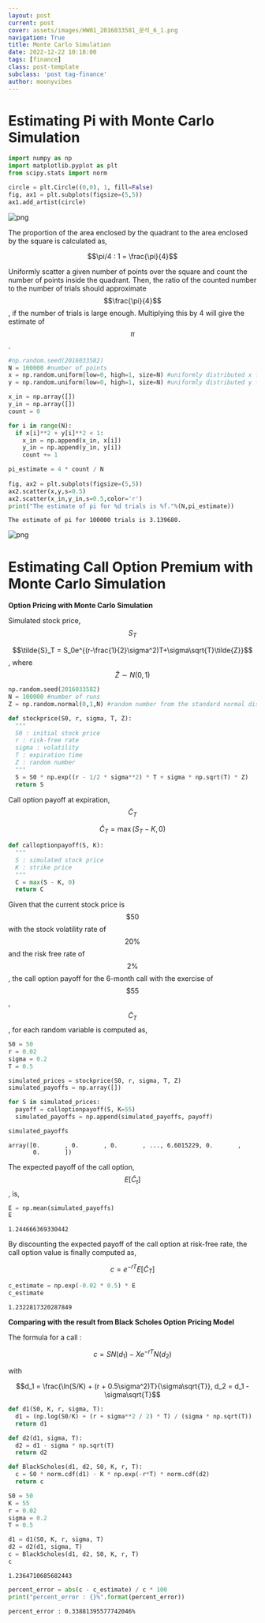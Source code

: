 ```yaml
---
layout: post
current: post
cover: assets/images/HW01_2016033581_문석_6_1.png
navigation: True
title: Monte Carlo Simulation
date: 2022-12-22 10:18:00
tags: [finance]
class: post-template
subclass: 'post tag-finance'
author: moonyvibes
---
```


# **Estimating Pi with Monte Carlo Simulation**


~~~python
import numpy as np
import matplotlib.pyplot as plt
from scipy.stats import norm
~~~


~~~python
circle = plt.Circle((0,0), 1, fill=False)
fig, ax1 = plt.subplots(figsize=(5,5))
ax1.add_artist(circle)
~~~
    
![png](assets/images/HW01_2016033581_문석_3_1.png)
    


The proportion of the area enclosed by the quadrant to the area enclosed by the square is calculated as,

$$\pi/4 : 1 = \frac{\pi}{4}$$

Uniformly scatter a given number of points over the square and count the number of points inside the quadrant. Then, the ratio of the counted number to the number of trials should approximate $$\frac{\pi}{4}$$, if the number of trials is large enough. 
Multiplying this by 4 will give the estimate of $$\pi$$. 


~~~python
#np.random.seed(2016033582)
N = 100000 #number of points
x = np.random.uniform(low=0, high=1, size=N) #uniformly distributed x from 0 to 1
y = np.random.uniform(low=0, high=1, size=N) #uniformly distributed y from 0 to 1

x_in = np.array([])
y_in = np.array([])
count = 0

for i in range(N):
  if x[i]**2 + y[i]**2 < 1:
    x_in = np.append(x_in, x[i])
    y_in = np.append(y_in, y[i])
    count += 1

pi_estimate = 4 * count / N
    
fig, ax2 = plt.subplots(figsize=(5,5))
ax2.scatter(x,y,s=0.5)
ax2.scatter(x_in,y_in,s=0.5,color='r')
print("The estimate of pi for %d trials is %f."%(N,pi_estimate))
~~~

    The estimate of pi for 100000 trials is 3.139680.
    


    
![png](assets/images/HW01_2016033581_문석_6_1.png)
    


# **Estimating Call Option Premium with Monte Carlo Simulation**

**Option Pricing with Monte Carlo Simulation**

Simulated stock price, $$S_T$$

$$\tilde{S}_T = S_0e^{(r-\frac{1}{2}\sigma^2)T+\sigma\sqrt{T}\tilde{Z}}$$
, where $$\tilde{Z} \sim N(0,1)$$


~~~python
np.random.seed(2016033582)
N = 100000 #number of runs
Z = np.random.normal(0,1,N) #random number from the standard normal distribution

def stockprice(S0, r, sigma, T, Z): 
  """
  S0 : initial stock price
  r : risk-free rate
  sigma : volatility
  T : expiration time
  Z : random number
  """
  S = S0 * np.exp((r - 1/2 * sigma**2) * T + sigma * np.sqrt(T) * Z)
  return S
~~~

Call option payoff at expiration, $$\tilde{C}_T$$

$$\tilde{C}_T = \max(S_T - K, 0) $$


~~~python
def calloptionpayoff(S, K):
  """
  S : simulated stock price
  K : strike price
  """
  C = max(S - K, 0)
  return C
~~~

Given that the current stock price is $$\$50$$ with the stock volatility rate of $$20\%$$ and the risk free rate of $$2\%$$, the call option payoff for the 6-month call with the exercise of $$\$55$$, $$\tilde{C}_T$$, for each random variable is computed as,


~~~python
S0 = 50
r = 0.02
sigma = 0.2
T = 0.5

simulated_prices = stockprice(S0, r, sigma, T, Z)
simulated_payoffs = np.array([])

for S in simulated_prices:
  payoff = calloptionpayoff(S, K=55)
  simulated_payoffs = np.append(simulated_payoffs, payoff)

simulated_payoffs
~~~




    array([0.       , 0.       , 0.       , ..., 6.6015229, 0.       ,
           0.       ])



The expected payoff of the call option, $$E[\tilde{C}_t]$$, is,


~~~python
E = np.mean(simulated_payoffs)
E
~~~




    1.244666369330442



By discounting the expected payoff of the call option at risk-free rate, the call option value is finally computed as,

$$c = e^{-rT}E[\tilde{C}_T]$$


~~~python
c_estimate = np.exp(-0.02 * 0.5) * E
c_estimate
~~~




    1.2322817320287849



**Comparing with the result from Black Scholes Option Pricing Model**

The formula for a call :

$$c = SN(d_1) - Xe^{-rT}N(d_2)$$

with

$$d_1 = \frac{\ln(S/K) + (r + 0.5\sigma^2)T}{\sigma\sqrt{T}}, d_2 = d_1 - \sigma\sqrt{T}$$


~~~python
def d1(S0, K, r, sigma, T):
  d1 = (np.log(S0/K) + (r + sigma**2 / 2) * T) / (sigma * np.sqrt(T))
  return d1

def d2(d1, sigma, T):
  d2 = d1 - sigma * np.sqrt(T)
  return d2

def BlackScholes(d1, d2, S0, K, r, T):
  c = S0 * norm.cdf(d1) - K * np.exp(-r*T) * norm.cdf(d2)
  return c

S0 = 50
K = 55
r = 0.02
sigma = 0.2
T = 0.5

d1 = d1(S0, K, r, sigma, T)
d2 = d2(d1, sigma, T)
c = BlackScholes(d1, d2, S0, K, r, T)
c
~~~




    1.2364710685682443




~~~python
percent_error = abs(c - c_estimate) / c * 100
print("percent_error : {}%".format(percent_error))
~~~

    percent_error : 0.33881395577742046%
    
